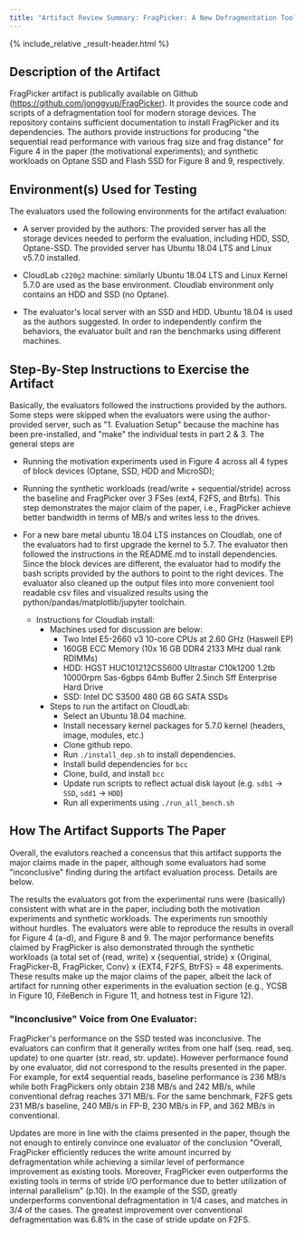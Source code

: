 ```yaml
---
title: "Artifact Review Summary: FragPicker: A New Defragmentation Tool for Modern Storage Devices"
---
```


{% include_relative _result-header.html %}

## Description of the Artifact

FragPicker artifact is publically available on Github
(<https://github.com/jonggyup/FragPicker>).  It provides the source code and
scripts of a defragmentation tool for modern storage devices. The repository
contains sufficient documentation to install FragPicker and its dependencies.
The authors provide instructions for producing "the sequential read performance
with various frag size and frag distance" for Figure 4 in the paper (the
motivational experiments); and synthetic workloads on Optane SSD and Flash SSD
for Figure 8 and 9, respectively.


## Environment(s) Used for Testing

The evaluators used the following environments for the artifact evaluation:

- A server provided by the authors: The provided server has all the storage
  devices needed to perform the evaluation, including HDD, SSD, Optane-SSD. The
  provided server has Ubuntu 18.04 LTS and Linux v5.7.0 installed.

- CloudLab ``c220g2`` machine: similarly Ubuntu 18.04 LTS and Linux Kernel
  5.7.0 are used as the base environment. Cloudlab environment only contains an
  HDD and SSD (no Optane).

- The evaluator's local server with an SSD and HDD. Ubuntu 18.04 is used as the
  authors suggested. In order to independently confirm the behaviors, the
  evaluator built and ran the benchmarks using different machines.


## Step-By-Step Instructions to Exercise the Artifact

Basically, the evaluators followed the instructions provided by the authors.
Some steps were skipped when the evaluators were using the author-provided
server, such as "1. Evaluation Setup" because the machine has been
pre-installed, and "make" the individual tests in part 2 & 3. The general steps are

- Running the motivation experiments used in Figure 4 across all 4 types of
  block devices (Optane, SSD, HDD and MicroSD);
- Running the synthetic workloads (read/write + sequential/stride) across the
  baseline and FragPicker over 3 FSes (ext4, F2FS, and Btrfs). This step
  demonstrates the major claim of the paper, i.e., FragPicker achieve better
  bandwidth in terms of MB/s and writes less to the drives.

- For a new bare metal ubuntu 18.04 LTS instances on Cloudlab, one of the
  evaluators had to first upgrade the kernel to 5.7. The evaluator then
  followed the instructions in the README.md to install dependencies.  Since
  the block devices are different, the evaluator had to modify the bash scripts
  provided by the authors to point to the right devices. The evaluator also
  cleaned up the output files into more convenient tool readable csv files and
  visualized results using the python/pandas/matplotlib/jupyter toolchain.
  - Instructions for Cloudlab install: 
    - Machines used for discussion are below:
      - Two Intel E5-2660 v3 10-core CPUs at 2.60 GHz (Haswell EP)
      - 160GB ECC Memory (10x 16 GB DDR4 2133 MHz dual rank RDIMMs)
      - HDD: HGST HUC101212CSS600 Ultrastar C10k1200 1.2tb 10000rpm Sas-6gbps
        64mb Buffer 2.5inch Sff Enterprise Hard Drive
      - SSD: Intel DC S3500 480 GB 6G SATA SSDs
    - Steps to run the artifact on CloudLab:
      - Select an Ubuntu 18.04 machine.
      - Install necessary kernel packages for 5.7.0 kernel (headers, image,
        modules, etc.)
      - Clone github repo.
      - Run ``./install_dep.sh`` to install dependencies.
      - Install build dependencies for ``bcc``
      - Clone, build, and install ``bcc``
      - Update run scripts to reflect actual disk layout (e.g. ``sdb1`` ->
        ``SSD``, ``sdd1`` -> ``HDD``)
      - Run all experiments using ``./run_all_bench.sh``


## How The Artifact Supports The Paper

Overall, the evalutors reached a concensus that this artifact supports the
major claims made in the paper, although some evaluators had some
"inconclusive" finding during the artifact evaluation process. Details are
below.

The results the evaluators got from the experimental runs were (basically)
consistent with what are in the paper, including both the motivation
experiments and synthetic workloads. The experiments run smoothly without
hurdles. The evaluators were able to reproduce the results in overall for
Figure 4 (a-d), and Figure 8 and 9. The major performance benefits claimed by
FragPicker is also demonstrated through the synthetic workloads (a total set of
{read, write} x {sequential, stride} x {Original, FragPicker-B, FragPicker,
Conv} x {EXT4, F2FS, BtrFS} = 48 experiments. These results make up the major
claims of the paper, albeit the lack of artifact for
running other experiments in the evaluation section (e.g., YCSB in Figure 10,
FileBench in Figure 11, and hotness test in Figure 12). 

### "Inconclusive" Voice from One Evaluator:

FragPicker's performance on the SSD tested was inconclusive. The evaluators can
confirm that it generally writes from one half (seq. read, seq. update) to one
quarter (str.  read, str. update). However performance found by one evaluator,
did not correspond to the results presented in the paper. For example, for ext4
sequential reads, baseline performance is 236 MB/s while both FragPickers only
obtain 238 MB/s and 242 MB/s, while conventional defrag reaches 371 MB/s. For
the same benchmark, F2FS gets 231 MB/s baseline, 240 MB/s in FP-B, 230 MB/s in
FP, and 362 MB/s in conventional.

Updates are more in line with the claims presented in the paper, though the
not enough to entirely convince one evaluator of the conclusion "Overall, FragPicker
efficiently reduces the write amount incurred by defragmentation while
achieving a similar level of performance improvement as existing tools.
Moreover, FragPicker even outperforms the existing tools in terms of stride I/O
performance due to better utilization of internal parallelism" (p.10). In the
example of the SSD, greatly underperforms conventional defragmentation in 1/4
cases, and matches in 3/4 of the cases. The greatest improvement over
conventional defragmentation was 6.8% in the case of stride update on F2FS.
